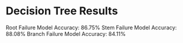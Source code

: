 # Decision Tree Results

Root Failure Model Accuracy: 86.75%
Stem Failure Model Accuracy: 88.08%
Branch Failure Model Accuracy: 84.11%